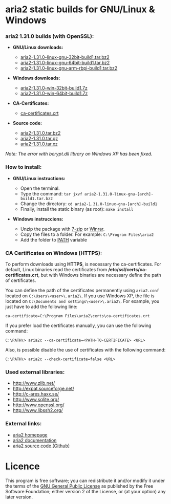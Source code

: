 aria2 static builds for GNU/Linux & Windows
===========================================

### aria2 1.31.0 builds (with OpenSSL):

  * **GNU/Linux downloads:**
    * [aria2-1.31.0-linux-gnu-32bit-build1.tar.bz2](https://github.com/q3aql/aria2-static-builds/releases/download/v1.31.0/aria2-1.31.0-linux-gnu-32bit-build1.tar.bz2)
    * [aria2-1.31.0-linux-gnu-64bit-build1.tar.bz2](https://github.com/q3aql/aria2-static-builds/releases/download/v1.31.0/aria2-1.31.0-linux-gnu-64bit-build1.tar.bz2)
    * [aria2-1.31.0-linux-gnu-arm-rbpi-build1.tar.bz2](https://github.com/q3aql/aria2-static-builds/releases/download/v1.31.0/aria2-1.31.0-linux-gnu-arm-rbpi-build1.tar.bz2)

  * **Windows downloads:**
    * [aria2-1.31.0-win-32bit-build1.7z](https://github.com/q3aql/aria2-static-builds/releases/download/v1.31.0/aria2-1.31.0-win-32bit-build1.7z)
    * [aria2-1.31.0-win-64bit-build1.7z](https://github.com/q3aql/aria2-static-builds/releases/download/v1.31.0/aria2-1.31.0-win-64bit-build1.7z)

  * **CA-Certificates:**
    * [ca-certificates.crt](https://github.com/q3aql/aria2-static-builds/releases/download/v1.31.0/ca-certificates.crt)

  * **Source code:**
    * [aria2-1.31.0.tar.bz2](https://github.com/tatsuhiro-t/aria2/releases/download/release-1.31.0/aria2-1.31.0.tar.bz2)
    * [aria2-1.31.0.tar.gz](https://github.com/tatsuhiro-t/aria2/releases/download/release-1.31.0/aria2-1.31.0.tar.gz)
    * [aria2-1.31.0.tar.xz](https://github.com/tatsuhiro-t/aria2/releases/download/release-1.31.0/aria2-1.31.0.tar.xz)

_Note: The error with bcrypt.dll library on Windows XP has been fixed._

### How to install:

  * **GNU/Linux instructions:**
    * Open the terminal.
    * Type the command: `tar jxvf aria2-1.31.0-linux-gnu-[arch]-build1.tar.bz2`
    * Change the directory: `cd aria2-1.31.0-linux-gnu-[arch]-build1`
    * Finally, install the static binary (as root): `make install`

  * **Windows instruccions:**
    * Unzip the package with [7-zip](http://www.7-zip.org/) or [Winrar](http://www.rarlab.com/).
    * Copy the files to a folder. For example: `C:\Program Files\aria2`
    * Add the folder to [PATH](https://www.google.es/search?q=add+folder+to+PATH+on+Windows) variable

### CA Certificates on Windows (HTTPS):

To perform downloads using **HTTPS**, is necessary the ca-certificates. For default, Linux binaries read the certificates from **/etc/ssl/certs/ca-certificates.crt**, but with Windows binaries are necessary define the path of certificates.

You can define the path of the certificates permanently using `aria2.conf` located on `C:\Users\<user>\.aria2\`. If you use Windows XP, the file is located on `C:\Documents and settings\<user>\.aria2\`. For example, you just have to add the following line:

`ca-certificate=C:\Program Files\aria2\certs\ca-certificates.crt`

If you prefer load the certificates manually, you can use the following command:

`C:\PATH\> aria2c --ca-certificate=<PATH-TO-CERTIFICATE> <URL>`

Also, is possible disable the use of certificates with the following command:

`C:\PATH\> aria2c --check-certificate=false <URL>`

### Used external libraries:

  * http://www.zlib.net/
  * http://expat.sourceforge.net/
  * http://c-ares.haxx.se/
  * http://www.sqlite.org/
  * http://www.openssl.org/
  * http://www.libssh2.org/

### External links:

  * [aria2 homepage](https://aria2.github.io/)
  * [aria2 documentation](https://aria2.github.io/manual/en/html/)
  * [aria2 source code (Github)](https://github.com/aria2/aria2)

  
Licence
=======

This program is free software; you can redistribute it and/or modify it under the terms of the [GNU General Public License](LICENCE) as published by the Free Software Foundation;
either version 2 of the License, or (at your option) any later version.
